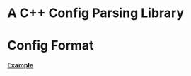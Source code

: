 # A C++ Config Parsing Library

# Config Format

<variable name>                          <variable value>
<variable name>                          <variable value>
<variable name>                          <variable value>

[**Example**](https://github.com/colinm22283/config/blob/main/demo.cfg)
